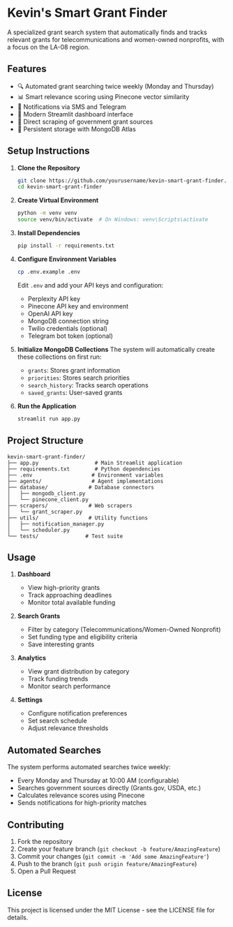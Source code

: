 # Kevin's Smart Grant Finder

A specialized grant search system that automatically finds and tracks relevant grants for telecommunications and women-owned nonprofits, with a focus on the LA-08 region.

## Features

- 🔍 Automated grant searching twice weekly (Monday and Thursday)
- 📊 Smart relevance scoring using Pinecone vector similarity
- 🔔 Notifications via SMS and Telegram
- 📱 Modern Streamlit dashboard interface
- 🤖 Direct scraping of government grant sources
- 💾 Persistent storage with MongoDB Atlas

## Setup Instructions

1. **Clone the Repository**
   ```bash
   git clone https://github.com/yourusername/kevin-smart-grant-finder.git
   cd kevin-smart-grant-finder
   ```

2. **Create Virtual Environment**
   ```bash
   python -m venv venv
   source venv/bin/activate  # On Windows: venv\Scripts\activate
   ```

3. **Install Dependencies**
   ```bash
   pip install -r requirements.txt
   ```

4. **Configure Environment Variables**
   ```bash
   cp .env.example .env
   ```
   Edit `.env` and add your API keys and configuration:
   - Perplexity API key
   - Pinecone API key and environment
   - OpenAI API key
   - MongoDB connection string
   - Twilio credentials (optional)
   - Telegram bot token (optional)

5. **Initialize MongoDB Collections**
   The system will automatically create these collections on first run:
   - `grants`: Stores grant information
   - `priorities`: Stores search priorities
   - `search_history`: Tracks search operations
   - `saved_grants`: User-saved grants

6. **Run the Application**
   ```bash
   streamlit run app.py
   ```

## Project Structure

```
kevin-smart-grant-finder/
├── app.py                  # Main Streamlit application
├── requirements.txt        # Python dependencies
├── .env                   # Environment variables
├── agents/                # Agent implementations
├── database/             # Database connectors
│   ├── mongodb_client.py
│   └── pinecone_client.py
├── scrapers/             # Web scrapers
│   └── grant_scraper.py
├── utils/                # Utility functions
│   ├── notification_manager.py
│   └── scheduler.py
└── tests/               # Test suite
```

## Usage

1. **Dashboard**
   - View high-priority grants
   - Track approaching deadlines
   - Monitor total available funding

2. **Search Grants**
   - Filter by category (Telecommunications/Women-Owned Nonprofit)
   - Set funding type and eligibility criteria
   - Save interesting grants

3. **Analytics**
   - View grant distribution by category
   - Track funding trends
   - Monitor search performance

4. **Settings**
   - Configure notification preferences
   - Set search schedule
   - Adjust relevance thresholds

## Automated Searches

The system performs automated searches twice weekly:
- Every Monday and Thursday at 10:00 AM (configurable)
- Searches government sources directly (Grants.gov, USDA, etc.)
- Calculates relevance scores using Pinecone
- Sends notifications for high-priority matches

## Contributing

1. Fork the repository
2. Create your feature branch (`git checkout -b feature/AmazingFeature`)
3. Commit your changes (`git commit -m 'Add some AmazingFeature'`)
4. Push to the branch (`git push origin feature/AmazingFeature`)
5. Open a Pull Request

## License

This project is licensed under the MIT License - see the LICENSE file for details. 
